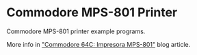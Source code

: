 # Commodore MPS-801 Printer
Commodore MPS-801 printer example programs.

More info in <a href="https://www.cuadernoinformatica.com/2024/06/commodore-64c-impresora-mps-801.html">"Commodore 64C: Impresora MPS-801"</a> blog article.
